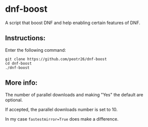 # dnf-boost
A script that boost DNF and help enabling certain features of DNF.

## Instructions:

Enter the following command:

```
git clone https://github.com/peotr26/dnf-boost
cd dnf-boost
./dnf-boost
```

## More info:

The number of parallel downloads and making "Yes" the default are optional.

If accepted, the parallel downloads number is set to 10.

In my case `fastestmirror=True` does make a difference.

